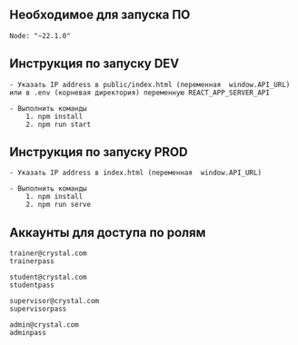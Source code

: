 ## Необходимое для запуска ПО

    Node: "~22.1.0"

## Инструкция по запуску DEV

    - Указать IP address в public/index.html (переменная  window.API_URL) или в .env (корневая директория) переменную REACT_APP_SERVER_API

    - Выполнить команды
    	1. npm install
    	2. npm run start

## Инструкция по запуску PROD

    - Указать IP address в index.html (переменная  window.API_URL)

    - Выполнить команды
    	1. npm install
    	2. npm run serve

## Аккаунты для доступа по ролям

    trainer@crystal.com
    trainerpass

    student@crystal.com
    studentpass

    supervisor@crystal.com
    supervisorpass

    admin@crystal.com
    adminpass
